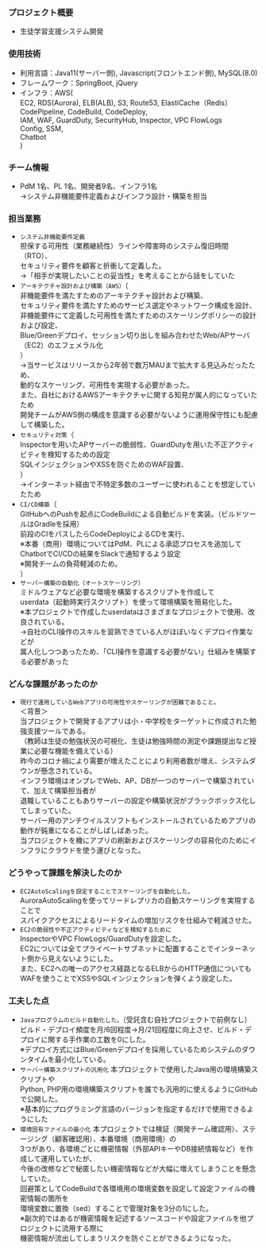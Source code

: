 ### プロジェクト概要
- 生徒学習支援システム開発

### 使用技術
- 利用言語：Java11(サーバー側), Javascript(フロントエンド側), MySQL(8.0)
- フレームワーク：SpringBoot, jQuery
- インフラ：AWS(  
  EC2, RDS(Aurora), ELB(ALB), S3, Route53, ElastiCache（Redis）  
  CodePipeline, CodeBuild, CodeDeploy,  
  IAM, WAF, GuardDuty, SecurityHub, Inspector, VPC FlowLogs  
  Config, SSM,  
  Chatbot  
  )

### チーム情報
- PdM 1名、PL 1名、開発者9名、インフラ1名  
→システム非機能要件定義およびインフラ設計・構築を担当

### 担当業務
- `システム非機能要件定義`  
  担保する可用性（業務継続性）ラインや障害時のシステム復旧時間（RTO）、  
  セキュリティ要件を顧客と折衝して定義した。  
  →「相手が実現したいことの妥当性」を考えることから話をしていた
- `アーキテクチャ設計および構築（AWS）`（  
  非機能要件を満たすためのアーキテクチャ設計および構築、  
  セキュリティ要件を満たすためのサービス選定やネットワーク構成を設計、  
  非機能要件にて定義した可用性を満たすためのスケーリングポリシーの設計および設定、  
  Blue/Greenデプロイ、セッション切り出しを組み合わせたWeb/APサーバ（EC2）のエフェメラル化   
  ）  
  →当サービスはリリースから2年弱で数万MAUまで拡大する見込みだったため、  
    動的なスケーリング、可用性を実現する必要があった。  
  また、自社におけるAWSアーキテクチャに関する知見が属人的になっていたため  
  開発チームがAWS側の構成を意識する必要がないように運用保守性にも配慮して構築した。
- `セキュリティ対策`（  
  Inspectorを用いたAPサーバーの脆弱性、GuardDutyを用いた不正アクティビティを検知するための設定  
  SQLインジェクションやXSSを防ぐためのWAF設置、  
  ）  
  →インターネット経由で不特定多数のユーザーに使われることを想定していたため
- `CI/CD構築`（  
  GitHubへのPushを起点にCodeBuildによる自動ビルドを実装。（ビルドツールはGradleを採用）  
  前段のCIをパスしたらCodeDeployによるCDを実行、  
  ※本番（商用）環境についてはPdM、PLによる承認プロセスを追加して  
  ChatbotでCI/CDの結果をSlackで通知するよう設定  
  ※開発チームの負荷軽減のため。  
  ）  
- `サーバー構築の自動化（オートスケーリング）`  
  ミドルウェアなど必要な環境を構築するスクリプトを作成して  
  userdata（起動時実行スクリプト）を使って環境構築を簡易化した。  
  ※本プロジェクトで作成したuserdataはさまざまなプロジェクトで使用、改良されている。  
  →自社のCLI操作のスキルを習熟できている人がほぼいなくデプロイ作業などが  
  属人化しつつあったため、「CLI操作を意識する必要がない」仕組みを構築する必要があった

### どんな課題があったのか
- `現行で運用しているWebアプリの可用性やスケーリングが困難であること。`  
  ＜背景＞  
  当プロジェクトで開発するアプリは小・中学校をターゲットに作成された勉強支援ツールである。  
  （教師は生徒の勉強状況の可視化、生徒は勉強時間の測定や課題提出など授業に必要な機能を備えている）  
  昨今のコロナ禍により需要が増えたことにより利用者数が増え、システムダウンが懸念されている。  
  インフラ環境はオンプレでWeb、AP、DBが一つのサーバーで構築されていて、加えて構築担当者が  
  退職していることもありサーバーの設定や構築状況がブラックボックス化してしまっていた。  
  サーバー用のアンチウイルスソフトもインストールされているためアプリの動作が鈍重になることがしばしばあった。  
  当プロジェクトを機にアプリの刷新およびスケーリングの容易化のためにインフラにクラウドを使う運びとなった。

### どうやって課題を解決したのか
- `EC2AutoScalingを設定することでスケーリングを自動化した。`  
  AuroraAutoScalingを使ってリードレプリカの自動スケーリングを実現することで  
  スパイクアクセスによるリードタイムの増加リスクを仕組みで軽減させた。
- `EC2の脆弱性や不正アクティビティなどを検知するために`  
  InspectorやVPC FlowLogs/GuardDutyを設定した。  
  EC2については全てプライベートサブネットに配置することでインターネット側から見えないようにした。  
  また、EC2への唯一のアクセス経路となるELBからのHTTP通信についても  
  WAFを使うことでXSSやSQLインジェクションを弾くよう設定した。

### 工夫した点
- `Javaプログラムのビルド自動化した。`（受託含む自社プロジェクトで前例なし）  
  ビルド・デプロイ頻度を月/6回程度→月/21回程度に向上させ、ビルド・デプロイに関する手作業の工数を0にした。  
  ※デプロイ方式にはBlue/Greenデプロイを採用しているためシステムのダウンタイムを最小化している。
- `サーバー構築スクリプトの汎用化`
  本プロジェクトで使用したJava用の環境構築スクリプトや  
  Python, PHP用の環境構築スクリプトを誰でも汎用的に使えるようにGitHubで公開した。  
  ※基本的にプログラミング言語のバージョンを指定するだけで使用できるようにした
- `環境固有ファイルの最小化`
  本プロジェクトでは検証（開発チーム確認用）、ステージング（顧客確認用）、本番環境（商用環境）の  
  3つがあり、各環境ごとに機密情報（外部APIキーやDB接続情報など）を作成して運用していたが、  
  今後の改修などで秘匿したい機密情報などが大幅に増えてしまうことを懸念していた。  
  回避策としてCodeBuildで各環境用の環境変数を設定して設定ファイルの機密情報の箇所を  
  環境変数に置換（sed）することで管理対象を3分の1にした。  
  ※副次的ではあるが機密情報を記述するソースコードや設定ファイルを他プロジェクトに流用する際に  
  機密情報が流出してしまうリスクを防ぐことができるようになった。